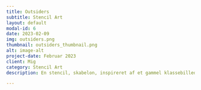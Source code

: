 ```yaml
---
title: Outsiders
subtitle: Stencil Art
layout: default
modal-id: 6
date: 2023-02-09
img: outsiders.png
thumbnail: outsiders_thumbnail.png
alt: image-alt
project-date: Februar 2023
client: Mig
category: Stencil Art
description: En stencil, skabelon, inspireret af et gammel klassebillede, hvor jeg har samlet tre af de drenge der står foran. Det er spraymalet på et stykke træ jeg fandt på genbrugspladsen. 

---
```

